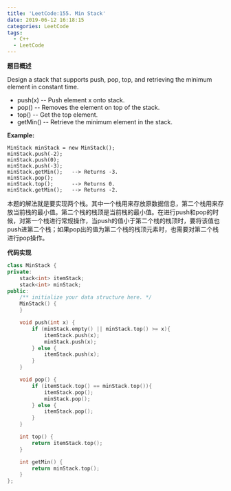 ```yaml
---
title: 'LeetCode:155. Min Stack'
date: 2019-06-12 16:18:15
categories: LeetCode
tags:
  - C++
  - LeetCode
---
```


**题目概述**

Design a stack that supports push, pop, top, and retrieving the minimum element in constant time.

- push(x) -- Push element x onto stack.
- pop() -- Removes the element on top of the stack.
- top() -- Get the top element.
- getMin() -- Retrieve the minimum element in the stack.

 

**Example:**

```
MinStack minStack = new MinStack();
minStack.push(-2);
minStack.push(0);
minStack.push(-3);
minStack.getMin();   --> Returns -3.
minStack.pop();
minStack.top();      --> Returns 0.
minStack.getMin();   --> Returns -2.
```

<!--more-->

本题的解法就是要实现两个栈。其中一个栈用来存放原数据信息，第二个栈用来存放当前栈的最小值。第二个栈的栈顶是当前栈的最小值。在进行push和pop的时候，对第一个栈进行常规操作，当push的值小于第二个栈的栈顶时，要将该值也push进第二个栈；如果pop出的值为第二个栈的栈顶元素时，也需要对第二个栈进行pop操作。



**代码实现**

```c++
class MinStack {
private:
    stack<int> itemStack;
    stack<int> minStack;
public:
    /** initialize your data structure here. */
    MinStack() {
    }

    void push(int x) {
        if (minStack.empty() || minStack.top() >= x){
            itemStack.push(x);
            minStack.push(x);
        } else {
            itemStack.push(x);
        }
    }

    void pop() {
        if (itemStack.top() == minStack.top()){
            itemStack.pop();
            minStack.pop();
        } else {
            itemStack.pop();
        }
    }

    int top() {
        return itemStack.top();
    }

    int getMin() {
        return minStack.top();
    }
};
```

